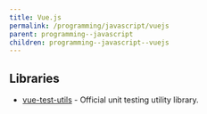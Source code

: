 ```yaml
---
title: Vue.js
permalink: /programming/javascript/vuejs
parent: programming--javascript
children: programming--javascript--vuejs
---
```


## Libraries

-   [vue-test-utils](https://vue-test-utils.vuejs.org/) - Official unit testing utility library.

